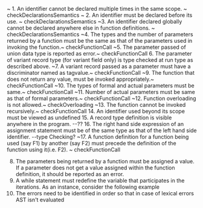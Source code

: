 ~ 1. An identifier cannot be declared multiple times in the same scope. ~ checkDeclarationsSemantics
~ 2. An identifier must be declared before its use. ~ checkDeclarationsSemantics
~3. An identifier declared globally cannot be declared anywhere else in function definitions. ~ checkDeclarationsSemantics
~4. The types and the number of parameters returned by a function must be the same as that of the parameters used in invoking the function.~ checkFunctionCall
~5. The parameter passed of union data type is reported as error.~ checkFunctionCall
6. The parameter of variant record type (for variant field only) is type checked at run type as described above.
~7. A variant record passed as a parameter must have a discriminator named as tagvalue.~ checkFunctionCall
~9. The function that does not return any value, must be invoked appropriately.~ checkFunctionCall
~10. The types of formal and actual parameters must be same.~ checkFunctionCall
~11. Number of actual parameters must be same as that of formal parameters.~ checkFunctionCall
~12. Function overloading is not allowed.~ checkOverloading
~13. The function cannot be invoked recursively.~ checkFunctionCall
14. An identifier used beyond its scope must be viewed as undefined 
15. A record type definition is visible anywhere in the program.    --??
16. The right hand side expression of an assignment statement must be of the same type as that of the left hand side identifier. --type Checking?
~17. A function definition for a function being used (say F1) by another (say F2) must precede the definition of the function using it(i.e. F2). ~ checkFunctionCall

8. The parameters being returned by a function must be assigned a value. If a parameter does not get a value assigned within the function definition, it  should be reported as an error.
18. A while statement must redefine the variable that participates in the iterations. As an instance, consider the following example
19. The errors need to be identified in order so that in case of lexical errors AST isn't evaluated